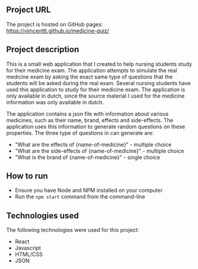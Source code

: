 ## Project URL
The project is hosted on GitHub pages: https://viincenttt.github.io/medicine-quiz/

## Project description
This is a small web application that I created to help nursing students study for their medicine exam. The application attempts to simulate the real medicine exam by asking the exact same type of questions that the students will be asked during the real exam. Several nursing students have used this application to study for their medicine exam. The application is only available in dutch, since the source material I used for the medicine information was only available in dutch.

The application contains a json file with information about various medicines, such as their name, brand, effects and side-effects. The application uses this information to generate random questions on these properties. The three type of questions in can generate are:
- "What are the effects of {name-of-medicine}" - multiple choice
- "What are the side-effects of {name-of-medicine}" - multiple choice
- "What is the brand of {name-of-medicine}" - single choice

## How to run
- Ensure you have Node and NPM installed on your computer
- Run the `npm start` command from the command-line

## Technologies used
The following technologies were used for this project:
- React
- Javascript
- HTML/CSS
- JSON
